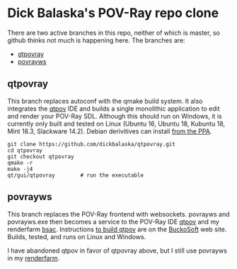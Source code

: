 Dick Balaska's POV-Ray repo clone
=================================

There are two active branches in this repo, neither of which is master,
so github thinks not much is happening here.  The branches are:

- [qtpovray](#qtpovray)
- [povrayws](#povrayws)

qtpovray
--------------------------------------

This branch replaces autoconf with the qmake build system.
It also integrates the [qtpov](http://www.buckosoft.com/qtpov) IDE
and builds a single monolithic application to edit and render your POV-Ray SDL.
Although this should run on Windows, it is currently only built and tested on Linux (Ubuntu 16, Ubuntu 18, Kubuntu 18, Mint 18.3, Slackware 14.2).
Debian derivitives can install [from the PPA](https://launchpad.net/~qtpovray/+archive/ubuntu/qtpovray).

    git clone https://github.com/dickbalaska/qtpovray.git
    cd qtpovray
    git checkout qtpovray
    qmake -r
    make -j4
    qt/gui/qtpovray        # run the executable

povrayws
--------------------------------------

This branch replaces the POV-Ray frontend with websockets.
povrayws and povrayws.exe then becomes a service to the POV-Ray IDE
[qtpov](http://www.buckosoft.com/qtpov) and my renderfarm [bsac](http://www.buckosoft.com/bsac/).
Instructions [to build qtpov](http://www.buckosoft.com/qtpov/developer/) are on the [BuckoSoft](http://www.buckosoft.com/) web site.
Builds, tested, and runs on Linux and Windows.

I have abandoned qtpov in favor of qtpovray above, but I still use povrayws in my 
[renderfarm](http://www.buckosoft.com/bsac/).

